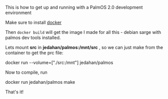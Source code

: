This is how to get up and running with a PalmOS 2.0 development environment


Make sure to install [docker](http://docker.io)

Then `docker build` will get the image I made for all this - debian sarge with palmos dev tools installed.

Lets mount **src** in **jedahan/palmos:/mnt/src** , so we can just make from the container to get the prc file:

   docker run --volume=["./src:/mnt"] jedahan/palmos 

Now to compile, run

   docker run jedahan/palmos make

That's it!
